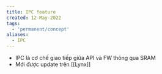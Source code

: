 ```yaml
---
title: IPC feature
created: 12-May-2022
tags:
  - 'permanent/concept'
aliases:
  - IPC
---
```


- IPC là cơ chế giao tiếp giữa API và FW thông qua SRAM
- Mới được update trên [[Lynx]]



